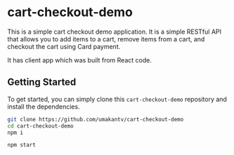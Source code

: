 
# cart-checkout-demo

This is a simple cart checkout demo application. It is a simple RESTful API that allows you to add items to a cart, remove items from a cart, and checkout the cart using Card payment.

It has client app which was built from React code.

## Getting Started

To get started, you can simply clone this `cart-checkout-demo` repository and install the dependencies.

```bash
git clone https://github.com/umakantv/cart-checkout-demo
cd cart-checkout-demo
npm i

npm start
```


